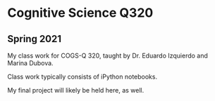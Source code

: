 # Cognitive Science Q320
## Spring 2021

My class work for COGS-Q 320, taught by Dr. Eduardo Izquierdo
and Marina Dubova.

Class work typically consists of iPython notebooks.

My final project will likely be held here, as well.
